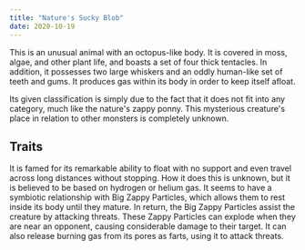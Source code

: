 ```yaml
---
title: "Nature's Sucky Blob"
date: 2020-10-19
---
```


This is an unusual animal with an octopus-like body. It is covered in moss, algae, and other plant life, and boasts a set of four thick tentacles.
In addition, it possesses two large whiskers and an oddly human-like set of teeth and gums. It produces gas within its body in order to keep itself afloat.

Its given classification is simply due to the fact that it does not fit into any category, much like the nature's zappy ponny. This mysterious creature's
place in relation to other monsters is completely unknown.

## Traits

It is famed for its remarkable ability to float with no support and even travel across long distances without stopping. How it does this is unknown,
but it is believed to be based on hydrogen or helium gas. It seems to have a symbiotic relationship with Big Zappy Particles, which allows them to rest
inside its body until they mature. In return, the Big Zappy Particles assist the creature by attacking threats. These Zappy Particles can explode when
they are near an opponent, causing considerable damage to their target. It can also release burning gas from its pores as farts, using it to attack threats.
